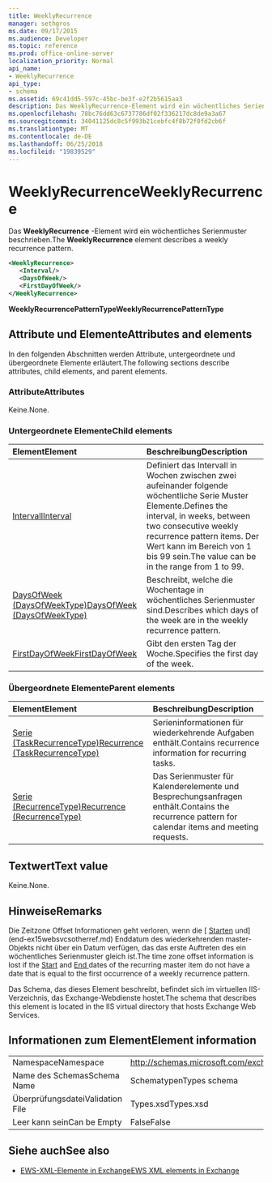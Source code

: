 ```yaml
---
title: WeeklyRecurrence
manager: sethgros
ms.date: 09/17/2015
ms.audience: Developer
ms.topic: reference
ms.prod: office-online-server
localization_priority: Normal
api_name:
- WeeklyRecurrence
api_type:
- schema
ms.assetid: 69c41dd5-597c-45bc-be3f-e2f2b5615aa3
description: Das WeeklyRecurrence-Element wird ein wöchentliches Serienmuster beschrieben.
ms.openlocfilehash: 78bc76dd63c6737786df02f336217dc8de9a3a67
ms.sourcegitcommit: 34041125dc8c5f993b21cebfc4f8b72f0fd2cb6f
ms.translationtype: MT
ms.contentlocale: de-DE
ms.lasthandoff: 06/25/2018
ms.locfileid: "19839529"
---
```

# <a name="weeklyrecurrence"></a><span data-ttu-id="4ef25-103">WeeklyRecurrence</span><span class="sxs-lookup"><span data-stu-id="4ef25-103">WeeklyRecurrence</span></span>

<span data-ttu-id="4ef25-104">Das **WeeklyRecurrence** -Element wird ein wöchentliches Serienmuster beschrieben.</span><span class="sxs-lookup"><span data-stu-id="4ef25-104">The **WeeklyRecurrence** element describes a weekly recurrence pattern.</span></span> 
  
```XML
<WeeklyRecurrence>
   <Interval/>
   <DaysOfWeek/>
   <FirstDayOfWeek/>
</WeeklyRecurrence>
```

 <span data-ttu-id="4ef25-105">**WeeklyRecurrencePatternType**</span><span class="sxs-lookup"><span data-stu-id="4ef25-105">**WeeklyRecurrencePatternType**</span></span>
## <a name="attributes-and-elements"></a><span data-ttu-id="4ef25-106">Attribute und Elemente</span><span class="sxs-lookup"><span data-stu-id="4ef25-106">Attributes and elements</span></span>

<span data-ttu-id="4ef25-107">In den folgenden Abschnitten werden Attribute, untergeordnete und übergeordnete Elemente erläutert.</span><span class="sxs-lookup"><span data-stu-id="4ef25-107">The following sections describe attributes, child elements, and parent elements.</span></span>
  
### <a name="attributes"></a><span data-ttu-id="4ef25-108">Attribute</span><span class="sxs-lookup"><span data-stu-id="4ef25-108">Attributes</span></span>

<span data-ttu-id="4ef25-109">Keine.</span><span class="sxs-lookup"><span data-stu-id="4ef25-109">None.</span></span>
  
### <a name="child-elements"></a><span data-ttu-id="4ef25-110">Untergeordnete Elemente</span><span class="sxs-lookup"><span data-stu-id="4ef25-110">Child elements</span></span>

|<span data-ttu-id="4ef25-111">**Element**</span><span class="sxs-lookup"><span data-stu-id="4ef25-111">**Element**</span></span>|<span data-ttu-id="4ef25-112">**Beschreibung**</span><span class="sxs-lookup"><span data-stu-id="4ef25-112">**Description**</span></span>|
|:-----|:-----|
|[<span data-ttu-id="4ef25-113">Intervall</span><span class="sxs-lookup"><span data-stu-id="4ef25-113">Interval</span></span>](interval.md) <br/> |<span data-ttu-id="4ef25-114">Definiert das Intervall in Wochen zwischen zwei aufeinander folgende wöchentliche Serie Muster Elemente.</span><span class="sxs-lookup"><span data-stu-id="4ef25-114">Defines the interval, in weeks, between two consecutive weekly recurrence pattern items.</span></span> <span data-ttu-id="4ef25-115">Der Wert kann im Bereich von 1 bis 99 sein.</span><span class="sxs-lookup"><span data-stu-id="4ef25-115">The value can be in the range from 1 to 99.</span></span>  <br/> |
|[<span data-ttu-id="4ef25-116">DaysOfWeek (DaysOfWeekType)</span><span class="sxs-lookup"><span data-stu-id="4ef25-116">DaysOfWeek (DaysOfWeekType)</span></span>](daysofweek-daysofweektype.md) <br/> |<span data-ttu-id="4ef25-117">Beschreibt, welche die Wochentage in wöchentliches Serienmuster sind.</span><span class="sxs-lookup"><span data-stu-id="4ef25-117">Describes which days of the week are in the weekly recurrence pattern.</span></span>  <br/> |
|[<span data-ttu-id="4ef25-118">FirstDayOfWeek</span><span class="sxs-lookup"><span data-stu-id="4ef25-118">FirstDayOfWeek</span></span>](firstdayofweek.md) <br/> |<span data-ttu-id="4ef25-119">Gibt den ersten Tag der Woche.</span><span class="sxs-lookup"><span data-stu-id="4ef25-119">Specifies the first day of the week.</span></span>  <br/> |
   
### <a name="parent-elements"></a><span data-ttu-id="4ef25-120">Übergeordnete Elemente</span><span class="sxs-lookup"><span data-stu-id="4ef25-120">Parent elements</span></span>

|<span data-ttu-id="4ef25-121">**Element**</span><span class="sxs-lookup"><span data-stu-id="4ef25-121">**Element**</span></span>|<span data-ttu-id="4ef25-122">**Beschreibung**</span><span class="sxs-lookup"><span data-stu-id="4ef25-122">**Description**</span></span>|
|:-----|:-----|
|[<span data-ttu-id="4ef25-123">Serie (TaskRecurrenceType)</span><span class="sxs-lookup"><span data-stu-id="4ef25-123">Recurrence (TaskRecurrenceType)</span></span>](recurrence-taskrecurrencetype.md) <br/> |<span data-ttu-id="4ef25-124">Serieninformationen für wiederkehrende Aufgaben enthält.</span><span class="sxs-lookup"><span data-stu-id="4ef25-124">Contains recurrence information for recurring tasks.</span></span>  <br/> |
|[<span data-ttu-id="4ef25-125">Serie (RecurrenceType)</span><span class="sxs-lookup"><span data-stu-id="4ef25-125">Recurrence (RecurrenceType)</span></span>](recurrence-recurrencetype.md) <br/> |<span data-ttu-id="4ef25-126">Das Serienmuster für Kalenderelemente und Besprechungsanfragen enthält.</span><span class="sxs-lookup"><span data-stu-id="4ef25-126">Contains the recurrence pattern for calendar items and meeting requests.</span></span>  <br/> |
   
## <a name="text-value"></a><span data-ttu-id="4ef25-127">Textwert</span><span class="sxs-lookup"><span data-stu-id="4ef25-127">Text value</span></span>

<span data-ttu-id="4ef25-128">Keine.</span><span class="sxs-lookup"><span data-stu-id="4ef25-128">None.</span></span>
  
## <a name="remarks"></a><span data-ttu-id="4ef25-129">Hinweise</span><span class="sxs-lookup"><span data-stu-id="4ef25-129">Remarks</span></span>

<span data-ttu-id="4ef25-130">Die Zeitzone Offset Informationen geht verloren, wenn die [ [Starten](start.md) und](end-ex15websvcsotherref.md) Enddatum des wiederkehrenden master-Objekts nicht über ein Datum verfügen, das das erste Auftreten des ein wöchentliches Serienmuster gleich ist.</span><span class="sxs-lookup"><span data-stu-id="4ef25-130">The time zone offset information is lost if the [Start](start.md) and [End ](end-ex15websvcsotherref.md) dates of the recurring master item do not have a date that is equal to the first occurrence of a weekly recurrence pattern.</span></span> 
  
<span data-ttu-id="4ef25-131">Das Schema, das dieses Element beschreibt, befindet sich im virtuellen IIS-Verzeichnis, das Exchange-Webdienste hostet.</span><span class="sxs-lookup"><span data-stu-id="4ef25-131">The schema that describes this element is located in the IIS virtual directory that hosts Exchange Web Services.</span></span>
  
## <a name="element-information"></a><span data-ttu-id="4ef25-132">Informationen zum Element</span><span class="sxs-lookup"><span data-stu-id="4ef25-132">Element information</span></span>

|||
|:-----|:-----|
|<span data-ttu-id="4ef25-133">Namespace</span><span class="sxs-lookup"><span data-stu-id="4ef25-133">Namespace</span></span>  <br/> |http://schemas.microsoft.com/exchange/services/2006/types  <br/> |
|<span data-ttu-id="4ef25-134">Name des Schemas</span><span class="sxs-lookup"><span data-stu-id="4ef25-134">Schema Name</span></span>  <br/> |<span data-ttu-id="4ef25-135">Schematypen</span><span class="sxs-lookup"><span data-stu-id="4ef25-135">Types schema</span></span>  <br/> |
|<span data-ttu-id="4ef25-136">Überprüfungsdatei</span><span class="sxs-lookup"><span data-stu-id="4ef25-136">Validation File</span></span>  <br/> |<span data-ttu-id="4ef25-137">Types.xsd</span><span class="sxs-lookup"><span data-stu-id="4ef25-137">Types.xsd</span></span>  <br/> |
|<span data-ttu-id="4ef25-138">Leer kann sein</span><span class="sxs-lookup"><span data-stu-id="4ef25-138">Can be Empty</span></span>  <br/> |<span data-ttu-id="4ef25-139">False</span><span class="sxs-lookup"><span data-stu-id="4ef25-139">False</span></span>  <br/> |
   
## <a name="see-also"></a><span data-ttu-id="4ef25-140">Siehe auch</span><span class="sxs-lookup"><span data-stu-id="4ef25-140">See also</span></span>



- [<span data-ttu-id="4ef25-141">EWS-XML-Elemente in Exchange</span><span class="sxs-lookup"><span data-stu-id="4ef25-141">EWS XML elements in Exchange</span></span>](ews-xml-elements-in-exchange.md)

